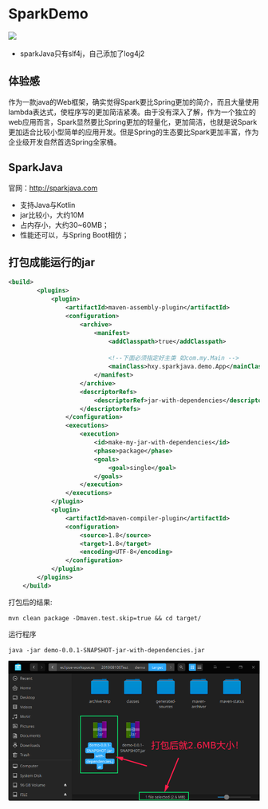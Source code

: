 # SparkDemo
![](https://img.shields.io/badge/%E6%A1%86%E6%9E%B6-Spark2.8.0-brightgreen.svg)
* sparkJava只有slf4j，自己添加了log4j2
## 体验感
作为一款java的Web框架，确实觉得Spark要比Spring更加的简介，而且大量使用lambda表达式，使程序写的更加简洁紧凑。由于没有深入了解，作为一个独立的web应用而言，Spark显然要比Spring更加的轻量化，更加简洁，也就是说Spark更加适合比较小型简单的应用开发。但是Spring的生态要比Spark更加丰富，作为企业级开发自然首选Spring全家桶。
## SparkJava
官网：http://sparkjava.com
* 支持Java与Kotlin
* jar比较小，大约10M
* 占内存小，大约30~60MB；
* 性能还可以，与Spring Boot相仿；
## 打包成能运行的jar
```xml
<build>
        <plugins>
        	<plugin>
				<artifactId>maven-assembly-plugin</artifactId>
				<configuration>
					<archive>
						<manifest>
							<addClasspath>true</addClasspath>

							<!--下面必须指定好主类 如com.my.Main -->
							<mainClass>hxy.sparkjava.demo.App</mainClass>
						</manifest>
					</archive>
					<descriptorRefs>
						<descriptorRef>jar-with-dependencies</descriptorRef>
					</descriptorRefs>
				</configuration>
				<executions>
					<execution>
						<id>make-my-jar-with-dependencies</id>
						<phase>package</phase>
						<goals>
							<goal>single</goal>
						</goals>
					</execution>
				</executions>
			</plugin>
            <plugin>
                <artifactId>maven-compiler-plugin</artifactId>
                <configuration>
                    <source>1.8</source>
                    <target>1.8</target>
                    <encoding>UTF-8</encoding>
                </configuration>
            </plugin>
        </plugins>
    </build>
```
打包后的结果:
```shell
mvn clean package -Dmaven.test.skip=true && cd target/
```
运行程序
```
java -jar demo-0.0.1-SNAPSHOT-jar-with-dependencies.jar
```
![](./asset/img/capcity.png)